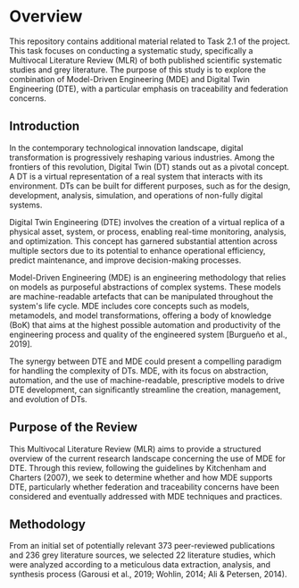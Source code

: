 # Overview

This repository contains additional material related to Task 2.1 of the project. This task focuses on conducting a systematic study, specifically a Multivocal Literature Review (MLR) of both published scientific systematic studies and grey literature. The purpose of this study is to explore the combination of Model-Driven Engineering (MDE) and Digital Twin Engineering (DTE), with a particular emphasis on traceability and federation concerns.

## Introduction

In the contemporary technological innovation landscape, digital transformation is progressively reshaping various industries. Among the frontiers of this revolution, Digital Twin (DT) stands out as a pivotal concept. A DT is a virtual representation of a real system that interacts with its environment. DTs can be built for different purposes, such as for the design, development, analysis, simulation, and operations of non-fully digital systems.

Digital Twin Engineering (DTE) involves the creation of a virtual replica of a physical asset, system, or process, enabling real-time monitoring, analysis, and optimization. This concept has garnered substantial attention across multiple sectors due to its potential to enhance operational efficiency, predict maintenance, and improve decision-making processes.

Model-Driven Engineering (MDE) is an engineering methodology that relies on models as purposeful abstractions of complex systems. These models are machine-readable artefacts that can be manipulated throughout the system's life cycle. MDE includes core concepts such as models, metamodels, and model transformations, offering a body of knowledge (BoK) that aims at the highest possible automation and productivity of the engineering process and quality of the engineered system [Burgueño et al., 2019].

The synergy between DTE and MDE could present a compelling paradigm for handling the complexity of DTs. MDE, with its focus on abstraction, automation, and the use of machine-readable, prescriptive models to drive DTE development, can significantly streamline the creation, management, and evolution of DTs.

## Purpose of the Review

This Multivocal Literature Review (MLR) aims to provide a structured overview of the current research landscape concerning the use of MDE for DTE. Through this review, following the guidelines by Kitchenham and Charters (2007), we seek to determine whether and how MDE supports DTE, particularly whether federation and traceability concerns have been considered and eventually addressed with MDE techniques and practices.

## Methodology

From an initial set of potentially relevant 373 peer-reviewed publications and 236 grey literature sources, we selected 22 literature studies, which were analyzed according to a meticulous data extraction, analysis, and synthesis process (Garousi et al., 2019; Wohlin, 2014; Ali & Petersen, 2014).
